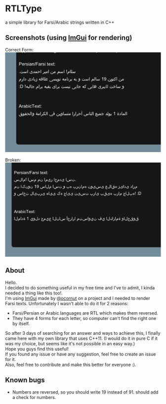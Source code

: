 # RTLType
a simple library for Farsi/Arabic strings written in C++

## Screenshots (using [ImGui](https://github.com/ocornut/imgui) for rendering)
Correct Form:  
![ScreenShot](https://raw.githubusercontent.com/AmyrAhmady/FarsiType/master/screenshots/correctForm.png)
  
Broken:   
![ScreenShot](https://raw.githubusercontent.com/AmyrAhmady/FarsiType/master/screenshots/brokenOne.png)

## About
Hello.  
I decided to do something useful in my free time and I've to admit, I kinda needed a thing like this too!.  
I'm using [ImGui](https://github.com/ocornut/imgui) made by [@ocornut](https://github.com/ocornut/) on a project and I needed to render Farsi texts. Unfortunately I wasn't able to do it for 2 reasons:  
- Farsi/Persian or Arabic languages are RTL which makes them reversed.
- They have 4 forms for each letter, so computer can't find the right one by itself.

So after 3 days of searching for an answer and ways to achieve this, I finally came here with my own library that uses C++11. (I would do it in pure C if it was my choice, but seems like it's not possible in an easy way.)  
Hope you guys find this useful!  
If you found any issue or have any suggestion, feel free to create an issue for it.  
Also, feel free to contribute and make this better for everyone :).  

## Known bugs
- Numbers are reversed, so you should write 19 instead of 91. should add a check for numbers.
